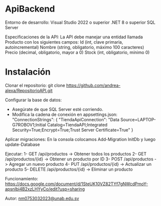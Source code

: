 # ApiBackend

Entorno de desarrollo:
Visual Studio 2022 o superior
.NET 8 o superior
SQL Server

Especificaciones de la API:
La API debe manejar una entidad llamada Producto con los siguientes campos:
Id (int, clave primaria, autoincremental)
Nombre (string, obligatorio, máximo 100 caracteres)
Precio (decimal, obligatorio, mayor a 0)
Stock (int, obligatorio, mínimo 0)

# Instalación
Clonar el repositorio: 
git clone https://github.com/andrea-alexa/RepositorioAPI.git

Configurar la base de datos: 
- Asegúrate de que SQL Server esté corriendo.
- Modifica la cadena de conexión en appsettings.json:
"ConnectionStrings": {
  "TiendaApiConnection": "Data Source=LAPTOP-G7ROBOV1;Initial Catalog=TiendaAPI;Integrated Security=True;Encrypt=True;Trust Server Certificate=True"
}

Aplicar migraciones:
En la consola colocamos Add-Migration InitDb y luego update-Database

Ejecutar:
1- GET /api/productos -> Obtener todos los productos
2- GET /api/productos/{id} -> Obtener un producto por ID
3- POST /api/productos ->  Agregar un nuevo producto
4- PUT /api/productos/{id} -> Actualizar un producto
5- DELETE /api/productos/{id} -> Eliminar un producto

Funcionamiento:
https://docs.google.com/document/d/1SteUK10VZ82TYf7gNWcdPmoY-apsnlbi4B2xzLHYyCo/edit?usp=sharing

Autor: nm0753032023@unab.edu.sv
